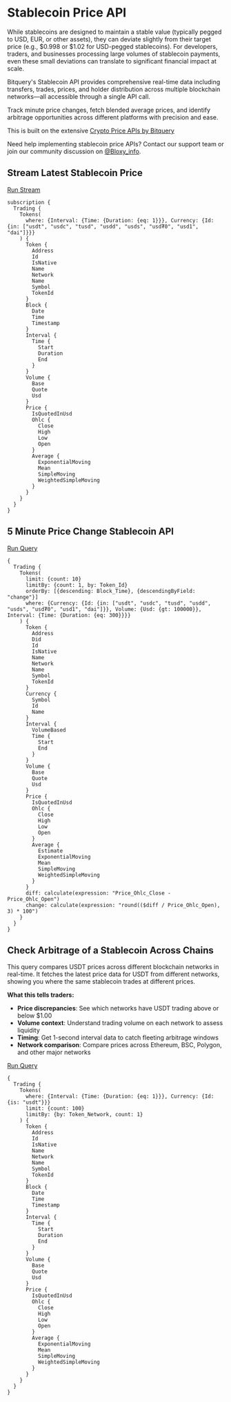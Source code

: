 # Stablecoin Price API

While stablecoins are designed to maintain a stable value (typically pegged to USD, EUR, or other assets), they can deviate slightly from their target price (e.g., $0.998 or $1.02 for USD-pegged stablecoins). For developers, traders, and businesses processing large volumes of stablecoin payments, even these small deviations can translate to significant financial impact at scale.

Bitquery's Stablecoin API provides comprehensive real-time data including transfers, trades, prices, and holder distribution across multiple blockchain networks—all accessible through a single API call.

Track minute price changes, fetch blended average prices, and identify arbitrage opportunities across different platforms with precision and ease.

This is built on the extensive [Crypto Price APIs by Bitquery](https://docs.bitquery.io/docs/trading/price-index/introduction/)

Need help implementing stablecoin price APIs? Contact our support team or join our community discussion on [@Bloxy_info](https://t.me/bloxy_info).

## Stream Latest Stablecoin Price

[Run Stream](https://ide.bitquery.io/stablecoin-1-second-price-stream)

```
subscription {
  Trading {
    Tokens(
      where: {Interval: {Time: {Duration: {eq: 1}}}, Currency: {Id: {in: ["usdt", "usdc", "tusd", "usdd", "usds", "usd₮0", "usd1", "dai"]}}}
    ) {
      Token {
        Address
        Id
        IsNative
        Name
        Network
        Name
        Symbol
        TokenId
      }
      Block {
        Date
        Time
        Timestamp
      }
      Interval {
        Time {
          Start
          Duration
          End
        }
      }
      Volume {
        Base
        Quote
        Usd
      }
      Price {
        IsQuotedInUsd
        Ohlc {
          Close
          High
          Low
          Open
        }
        Average {
          ExponentialMoving
          Mean
          SimpleMoving
          WeightedSimpleMoving
        }
      }
    }
  }
}

```

## 5 Minute Price Change Stablecoin API

[Run Query](https://ide.bitquery.io/5-minute-price-change-stablecoin-API)

```
{
  Trading {
    Tokens(
      limit: {count: 10}
      limitBy: {count: 1, by: Token_Id}
      orderBy: [{descending: Block_Time}, {descendingByField: "change"}]
      where: {Currency: {Id: {in: ["usdt", "usdc", "tusd", "usdd", "usds", "usd₮0", "usd1", "dai"]}}, Volume: {Usd: {gt: 100000}}, Interval: {Time: {Duration: {eq: 300}}}}
    ) {
      Token {
        Address
        Did
        Id
        IsNative
        Name
        Network
        Name
        Symbol
        TokenId
      }
      Currency {
        Symbol
        Id
        Name
      }
      Interval {
        VolumeBased
        Time {
          Start
          End
        }
      }
      Volume {
        Base
        Quote
        Usd
      }
      Price {
        IsQuotedInUsd
        Ohlc {
          Close
          High
          Low
          Open
        }
        Average {
          Estimate
          ExponentialMoving
          Mean
          SimpleMoving
          WeightedSimpleMoving
        }
      }
      diff: calculate(expression: "Price_Ohlc_Close - Price_Ohlc_Open")
      change: calculate(expression: "round(($diff / Price_Ohlc_Open), 3) * 100")
    }
  }
}

```

## Check Arbitrage of a Stablecoin Across Chains

This query compares USDT prices across different blockchain networks in real-time. It fetches the latest price data for USDT from different networks, showing you where the same stablecoin trades at different prices.

**What this tells traders:**

- **Price discrepancies**: See which networks have USDT trading above or below $1.00
- **Volume context**: Understand trading volume on each network to assess liquidity
- **Timing**: Get 1-second interval data to catch fleeting arbitrage windows
- **Network comparison**: Compare prices across Ethereum, BSC, Polygon, and other major networks

[Run Query](https://ide.bitquery.io/usdt-latest-price-arbitrage)

```
{
  Trading {
    Tokens(
      where: {Interval: {Time: {Duration: {eq: 1}}}, Currency: {Id: {is: "usdt"}}}
      limit: {count: 100}
      limitBy: {by: Token_Network, count: 1}
    ) {
      Token {
        Address
        Id
        IsNative
        Name
        Network
        Name
        Symbol
        TokenId
      }
      Block {
        Date
        Time
        Timestamp
      }
      Interval {
        Time {
          Start
          Duration
          End
        }
      }
      Volume {
        Base
        Quote
        Usd
      }
      Price {
        IsQuotedInUsd
        Ohlc {
          Close
          High
          Low
          Open
        }
        Average {
          ExponentialMoving
          Mean
          SimpleMoving
          WeightedSimpleMoving
        }
      }
    }
  }
}


```
